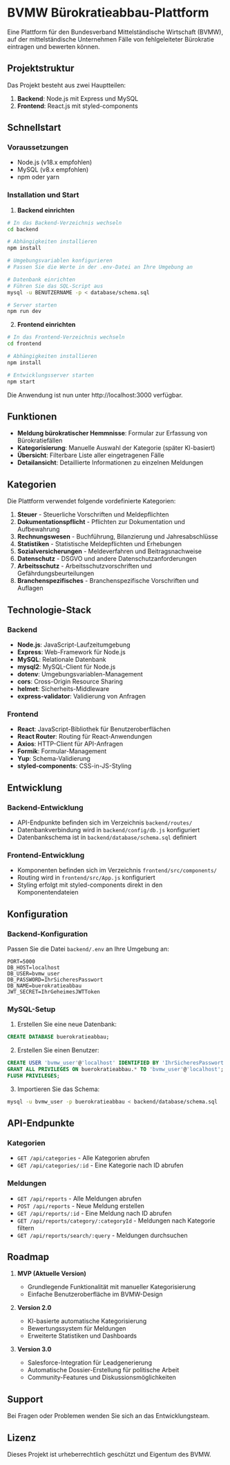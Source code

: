 # BVMW Bürokratieabbau-Plattform

Eine Plattform für den Bundesverband Mittelständische Wirtschaft (BVMW), auf der mittelständische Unternehmen Fälle von fehlgeleiteter Bürokratie eintragen und bewerten können.

## Projektstruktur

Das Projekt besteht aus zwei Hauptteilen:

1. **Backend**: Node.js mit Express und MySQL
2. **Frontend**: React.js mit styled-components

## Schnellstart

### Voraussetzungen

- Node.js (v18.x empfohlen)
- MySQL (v8.x empfohlen)
- npm oder yarn

### Installation und Start

1. **Backend einrichten**

```bash
# In das Backend-Verzeichnis wechseln
cd backend

# Abhängigkeiten installieren
npm install

# Umgebungsvariablen konfigurieren
# Passen Sie die Werte in der .env-Datei an Ihre Umgebung an

# Datenbank einrichten
# Führen Sie das SQL-Script aus
mysql -u BENUTZERNAME -p < database/schema.sql

# Server starten
npm run dev
```

2. **Frontend einrichten**

```bash
# In das Frontend-Verzeichnis wechseln
cd frontend

# Abhängigkeiten installieren
npm install

# Entwicklungsserver starten
npm start
```

Die Anwendung ist nun unter http://localhost:3000 verfügbar.

## Funktionen

- **Meldung bürokratischer Hemmnisse**: Formular zur Erfassung von Bürokratiefällen
- **Kategorisierung**: Manuelle Auswahl der Kategorie (später KI-basiert)
- **Übersicht**: Filterbare Liste aller eingetragenen Fälle
- **Detailansicht**: Detaillierte Informationen zu einzelnen Meldungen

## Kategorien

Die Plattform verwendet folgende vordefinierte Kategorien:

1. **Steuer** - Steuerliche Vorschriften und Meldepflichten
2. **Dokumentationspflicht** - Pflichten zur Dokumentation und Aufbewahrung
3. **Rechnungswesen** - Buchführung, Bilanzierung und Jahresabschlüsse
4. **Statistiken** - Statistische Meldepflichten und Erhebungen
5. **Sozialversicherungen** - Meldeverfahren und Beitragsnachweise
6. **Datenschutz** - DSGVO und andere Datenschutzanforderungen
7. **Arbeitsschutz** - Arbeitsschutzvorschriften und Gefährdungsbeurteilungen
8. **Branchenspezifisches** - Branchenspezifische Vorschriften und Auflagen

## Technologie-Stack

### Backend

- **Node.js**: JavaScript-Laufzeitumgebung
- **Express**: Web-Framework für Node.js
- **MySQL**: Relationale Datenbank
- **mysql2**: MySQL-Client für Node.js
- **dotenv**: Umgebungsvariablen-Management
- **cors**: Cross-Origin Resource Sharing
- **helmet**: Sicherheits-Middleware
- **express-validator**: Validierung von Anfragen

### Frontend

- **React**: JavaScript-Bibliothek für Benutzeroberflächen
- **React Router**: Routing für React-Anwendungen
- **Axios**: HTTP-Client für API-Anfragen
- **Formik**: Formular-Management
- **Yup**: Schema-Validierung
- **styled-components**: CSS-in-JS-Styling

## Entwicklung

### Backend-Entwicklung

- API-Endpunkte befinden sich im Verzeichnis `backend/routes/`
- Datenbankverbindung wird in `backend/config/db.js` konfiguriert
- Datenbankschema ist in `backend/database/schema.sql` definiert

### Frontend-Entwicklung

- Komponenten befinden sich im Verzeichnis `frontend/src/components/`
- Routing wird in `frontend/src/App.js` konfiguriert
- Styling erfolgt mit styled-components direkt in den Komponentendateien

## Konfiguration

### Backend-Konfiguration

Passen Sie die Datei `backend/.env` an Ihre Umgebung an:

```
PORT=5000
DB_HOST=localhost
DB_USER=bvmw_user
DB_PASSWORD=IhrSicheresPasswort
DB_NAME=buerokratieabbau
JWT_SECRET=IhrGeheimesJWTToken
```

### MySQL-Setup

1. Erstellen Sie eine neue Datenbank:
```sql
CREATE DATABASE buerokratieabbau;
```

2. Erstellen Sie einen Benutzer:
```sql
CREATE USER 'bvmw_user'@'localhost' IDENTIFIED BY 'IhrSicheresPasswort';
GRANT ALL PRIVILEGES ON buerokratieabbau.* TO 'bvmw_user'@'localhost';
FLUSH PRIVILEGES;
```

3. Importieren Sie das Schema:
```bash
mysql -u bvmw_user -p buerokratieabbau < backend/database/schema.sql
```

## API-Endpunkte

### Kategorien
- `GET /api/categories` - Alle Kategorien abrufen
- `GET /api/categories/:id` - Eine Kategorie nach ID abrufen

### Meldungen
- `GET /api/reports` - Alle Meldungen abrufen
- `POST /api/reports` - Neue Meldung erstellen
- `GET /api/reports/:id` - Eine Meldung nach ID abrufen
- `GET /api/reports/category/:categoryId` - Meldungen nach Kategorie filtern
- `GET /api/reports/search/:query` - Meldungen durchsuchen

## Roadmap

1. **MVP (Aktuelle Version)**
   - Grundlegende Funktionalität mit manueller Kategorisierung
   - Einfache Benutzeroberfläche im BVMW-Design

2. **Version 2.0**
   - KI-basierte automatische Kategorisierung
   - Bewertungssystem für Meldungen
   - Erweiterte Statistiken und Dashboards

3. **Version 3.0**
   - Salesforce-Integration für Leadgenerierung
   - Automatische Dossier-Erstellung für politische Arbeit
   - Community-Features und Diskussionsmöglichkeiten

## Support

Bei Fragen oder Problemen wenden Sie sich an das Entwicklungsteam.

## Lizenz

Dieses Projekt ist urheberrechtlich geschützt und Eigentum des BVMW.

